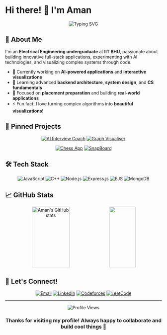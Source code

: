 # Hi there! 👋 I'm Aman

<div align="center">
  <img src="https://readme-typing-svg.herokuapp.com?font=Fira+Code&pause=1000&color=2E97F7&center=true&vCenter=true&width=435&lines=Full+Stack+Developer;AI+Enthusiast;Electrical+Engineering+Student;Building+Cool+Stuff!" alt="Typing SVG" />
</div>

## 🚀 About Me

I'm an **Electrical Engineering undergraduate** at **IIT BHU**, passionate about building innovative full-stack applications, experimenting with AI technologies, and visualizing complex systems through code.

- 🔭 Currently working on **AI-powered applications** and **interactive visualizations**
- 🌱 Learning advanced **backend architecture**, **system design**, and **CS fundamentals**
- 🎯 Focused on **placement preparation** and building **real-world applications**
- ⚡ Fun fact: I love turning complex algorithms into **beautiful visualizations**!

## 📌 Pinned Projects

<div align="center">

[![AI Interview Coach](https://github-readme-stats.vercel.app/api/pin/?username=Aman296940&repo=AI_Interview_Coach&theme=dark&bg_color=0d1117&title_color=2E97F7&text_color=c9d1d9&icon_color=2E97F7&hide_border=true)](https://github.com/Aman296940/AI_Interview_Coach)
[![Graph Visualiser](https://github-readme-stats.vercel.app/api/pin/?username=Aman296940&repo=Graph-Visualiser&theme=dark&bg_color=0d1117&title_color=2E97F7&text_color=c9d1d9&icon_color=2E97F7&hide_border=true)](https://github.com/Aman296940/Graph-Visualiser)

[![Chess App](https://github-readme-stats.vercel.app/api/pin/?username=Aman296940&repo=Chess-App&theme=dark&bg_color=0d1117&title_color=2E97F7&text_color=c9d1d9&icon_color=2E97F7&hide_border=true)](https://github.com/Aman296940/Chess-App)
[![SnapBoard](https://github-readme-stats.vercel.app/api/pin/?username=Aman296940&repo=SnapBoard&theme=dark&bg_color=0d1117&title_color=2E97F7&text_color=c9d1d9&icon_color=2E97F7&hide_border=true)](https://github.com/Aman296940/SnapBoard)

</div>

## 🛠️ Tech Stack

<div align="center">

![JavaScript](https://img.shields.io/badge/JavaScript-%23323330.svg?style=for-the-badge&logo=javascript&logoColor=%23F7DF1E)
![C++](https://img.shields.io/badge/C++-%2300599C.svg?style=for-the-badge&logo=c%2B%2B&logoColor=white)
![Node.js](https://img.shields.io/badge/Node.js-%2343853D.svg?style=for-the-badge&logo=node.js&logoColor=white)
![Express.js](https://img.shields.io/badge/Express.js-%23404d59.svg?style=for-the-badge&logo=express&logoColor=%2361DAFB)
![EJS](https://img.shields.io/badge/EJS-%23B4CA65.svg?style=for-the-badge&logo=ejs&logoColor=black)
![MongoDB](https://img.shields.io/badge/MongoDB-%234ea94b.svg?style=for-the-badge&logo=mongodb&logoColor=white)

</div>

## 📈 GitHub Stats

<div align="center">
  <img width="49%" height="195px" src="https://github-readme-stats.vercel.app/api?username=Aman296940&show_icons=true&count_private=true&hide_border=true&title_color=2E97F7&icon_color=2E97F7&text_color=c9d1d9&bg_color=0d1117" alt="Aman's GitHub stats" /> 
  <img width="41%" height="195px" src="https://github-readme-stats.vercel.app/api/top-langs/?username=Aman296940&layout=compact&hide_border=true&title_color=2E97F7&text_color=c9d1d9&bg_color=0d1117" />
</div>

## 🤝 Let's Connect!

<div align="center">

[![Email](https://img.shields.io/badge/Email-aman.bajoria.eee20%40iitbhu.ac.in-red?style=for-the-badge&logo=gmail&logoColor=white)](mailto:aman.bajoria.eee20@iitbhu.ac.in)
[![LinkedIn](https://img.shields.io/badge/LinkedIn-Connect-blue?style=for-the-badge&logo=linkedin&logoColor=white)](https://linkedin.com/in/your-link)
[![Codeforces](https://img.shields.io/badge/Codeforces-Profile-yellow?style=for-the-badge&logo=codeforces&logoColor=white)](https://codeforces.com/profile/your-handle)
[![LeetCode](https://img.shields.io/badge/LeetCode-Profile-orange?style=for-the-badge&logo=leetcode&logoColor=white)](https://leetcode.com/your-leetcode)

</div>

---

<div align="center">
  <img src="https://komarev.com/ghpvc/?username=Aman296940&color=2E97F7&style=for-the-badge" alt="Profile Views" />
</div>

<div align="center">
  <h3>Thanks for visiting my profile! Always happy to collaborate and build cool things 🚀</h3>
</div>
